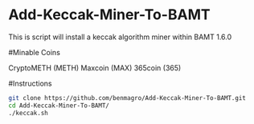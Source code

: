 Add-Keccak-Miner-To-BAMT
========================

This is script will install a keccak algorithm miner within BAMT 1.6.0

#Minable Coins

CryptoMETH (METH)
Maxcoin (MAX)
365coin (365)

#Instructions

```bash
git clone https://github.com/benmagro/Add-Keccak-Miner-To-BAMT.git
cd Add-Keccak-Miner-To-BAMT/
./keccak.sh
```
